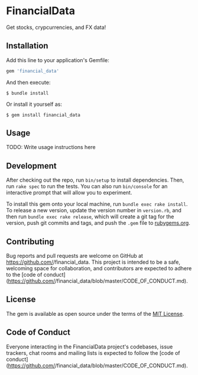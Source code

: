 # FinancialData

Get stocks, crypcurrencies, and FX data!

## Installation

Add this line to your application's Gemfile:

```ruby
gem 'financial_data'
```

And then execute:

    $ bundle install

Or install it yourself as:

    $ gem install financial_data

## Usage

TODO: Write usage instructions here

## Development

After checking out the repo, run `bin/setup` to install dependencies. Then, run `rake spec` to run the tests. You can also run `bin/console` for an interactive prompt that will allow you to experiment.

To install this gem onto your local machine, run `bundle exec rake install`. To release a new version, update the version number in `version.rb`, and then run `bundle exec rake release`, which will create a git tag for the version, push git commits and tags, and push the `.gem` file to [rubygems.org](https://rubygems.org).

## Contributing

Bug reports and pull requests are welcome on GitHub at https://github.com/<github username>/financial_data. This project is intended to be a safe, welcoming space for collaboration, and contributors are expected to adhere to the [code of conduct](https://github.com/<github username>/financial_data/blob/master/CODE_OF_CONDUCT.md).


## License

The gem is available as open source under the terms of the [MIT License](https://opensource.org/licenses/MIT).

## Code of Conduct

Everyone interacting in the FinancialData project's codebases, issue trackers, chat rooms and mailing lists is expected to follow the [code of conduct](https://github.com/<github username>/financial_data/blob/master/CODE_OF_CONDUCT.md).
